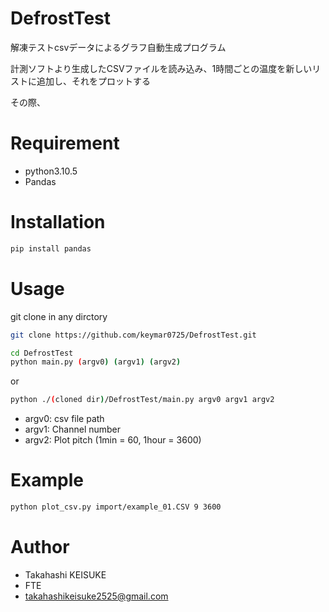 # DefrostTest
解凍テストcsvデータによるグラフ自動生成プログラム


計測ソフトより生成したCSVファイルを読み込み、1時間ごとの温度を新しいリストに追加し、それをプロットする

その際、

# Requirement

* python3.10.5
* Pandas

# Installation

```bash
pip install pandas
```

# Usage

git clone in any dirctory

```bash
git clone https://github.com/keymar0725/DefrostTest.git
```


```bash
cd DefrostTest
python main.py (argv0) (argv1) (argv2)
```

or

```bash
python ./(cloned dir)/DefrostTest/main.py argv0 argv1 argv2
```

* argv0: csv file path
* argv1: Channel number
* argv2: Plot pitch (1min = 60, 1hour = 3600)


# Example

```bash
python plot_csv.py import/example_01.CSV 9 3600
```

# Author

* Takahashi KEISUKE
* FTE
* takahashikeisuke2525@gmail.com

